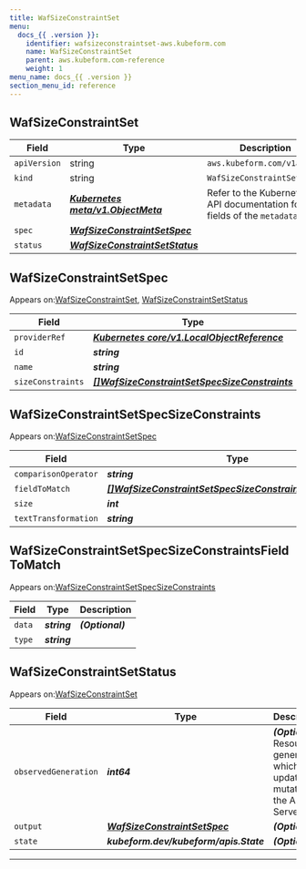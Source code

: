 ```yaml
---
title: WafSizeConstraintSet
menu:
  docs_{{ .version }}:
    identifier: wafsizeconstraintset-aws.kubeform.com
    name: WafSizeConstraintSet
    parent: aws.kubeform.com-reference
    weight: 1
menu_name: docs_{{ .version }}
section_menu_id: reference
---
```


## WafSizeConstraintSet
| Field | Type | Description |
| ------ | ----- | ----------- |
| `apiVersion` | string | `aws.kubeform.com/v1alpha1` |
|    `kind` | string | `WafSizeConstraintSet` |
| `metadata` | ***[Kubernetes meta/v1.ObjectMeta](https://kubernetes.io/docs/reference/generated/kubernetes-api/v1.13/#objectmeta-v1-meta)***|Refer to the Kubernetes API documentation for the fields of the `metadata` field.|
| `spec` | ***[WafSizeConstraintSetSpec](#WafSizeConstraintSetSpec)***||
| `status` | ***[WafSizeConstraintSetStatus](#WafSizeConstraintSetStatus)***||
## WafSizeConstraintSetSpec

Appears on:[WafSizeConstraintSet](#WafSizeConstraintSet), [WafSizeConstraintSetStatus](#WafSizeConstraintSetStatus)

| Field | Type | Description |
| ------ | ----- | ----------- |
| `providerRef` | ***[Kubernetes core/v1.LocalObjectReference](https://kubernetes.io/docs/reference/generated/kubernetes-api/v1.13/#localobjectreference-v1-core)***||
| `id` | ***string***||
| `name` | ***string***||
| `sizeConstraints` | ***[[]WafSizeConstraintSetSpecSizeConstraints](#WafSizeConstraintSetSpecSizeConstraints)***| ***(Optional)*** |
## WafSizeConstraintSetSpecSizeConstraints

Appears on:[WafSizeConstraintSetSpec](#WafSizeConstraintSetSpec)

| Field | Type | Description |
| ------ | ----- | ----------- |
| `comparisonOperator` | ***string***||
| `fieldToMatch` | ***[[]WafSizeConstraintSetSpecSizeConstraintsFieldToMatch](#WafSizeConstraintSetSpecSizeConstraintsFieldToMatch)***||
| `size` | ***int***||
| `textTransformation` | ***string***||
## WafSizeConstraintSetSpecSizeConstraintsFieldToMatch

Appears on:[WafSizeConstraintSetSpecSizeConstraints](#WafSizeConstraintSetSpecSizeConstraints)

| Field | Type | Description |
| ------ | ----- | ----------- |
| `data` | ***string***| ***(Optional)*** |
| `type` | ***string***||
## WafSizeConstraintSetStatus

Appears on:[WafSizeConstraintSet](#WafSizeConstraintSet)

| Field | Type | Description |
| ------ | ----- | ----------- |
| `observedGeneration` | ***int64***| ***(Optional)*** Resource generation, which is updated on mutation by the API Server.|
| `output` | ***[WafSizeConstraintSetSpec](#WafSizeConstraintSetSpec)***| ***(Optional)*** |
| `state` | ***kubeform.dev/kubeform/apis.State***| ***(Optional)*** |
---
